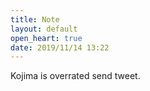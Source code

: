```yaml
---
title: Note
layout: default
open_heart: true
date: 2019/11/14 13:22
---
```


Kojima is overrated send tweet.
